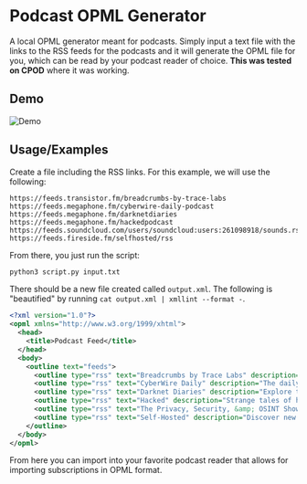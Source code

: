# Podcast OPML Generator

A local OPML generator meant for podcasts. Simply input a text file with the links to the RSS feeds for the podcasts and it will generate the OPML file for you, which can be read by your podcast reader of choice. **This was tested on CPOD** where it was working.

## Demo

![Demo](./demo.gif)

## Usage/Examples

Create a file including the RSS links. For this example, we will use the following:

```text
https://feeds.transistor.fm/breadcrumbs-by-trace-labs
https://feeds.megaphone.fm/cyberwire-daily-podcast
https://feeds.megaphone.fm/darknetdiaries
https://feeds.megaphone.fm/hackedpodcast
https://feeds.soundcloud.com/users/soundcloud:users:261098918/sounds.rss
https://feeds.fireside.fm/selfhosted/rss
```

From there, you just run the script:

```bash
python3 script.py input.txt
```
There should be a new file created called `output.xml`. The following is "beautified" by running `cat output.xml | xmllint --format -`.

```xml
<?xml version="1.0"?>
<opml xmlns="http://www.w3.org/1999/xhtml">
  <head>
    <title>Podcast Feed</title>
  </head>
  <body>
    <outline text="feeds">
      <outline type="rss" text="Breadcrumbs by Trace Labs" description="Trace Labs is a Canadian based non profit specializing in the crowd sourcing of open source intelligence collection. &#10;&#10;In this series, we explore the topics, techniques and tools that relate to OSINT collection. " xmlUrl="https://feeds.transistor.fm/breadcrumbs-by-trace-labs"/>
      <outline type="rss" text="CyberWire Daily" description="The daily cybersecurity news and analysis industry leaders depend on. Published each weekday, the program also includes interviews with a wide spectrum of experts from industry, academia, and research organizations all over the world." xmlUrl="https://feeds.megaphone.fm/cyberwire-daily-podcast"/>
      <outline type="rss" text="Darknet Diaries" description="Explore true stories of the dark side of the Internet with host Jack Rhysider as he takes you on a journey through the chilling world of hacking, data breaches, and cyber crime." xmlUrl="https://feeds.megaphone.fm/darknetdiaries"/>
      <outline type="rss" text="Hacked" description="Strange tales of hacking, tech, internet grifters, AI, and security with Jordan &amp; Scott.&#xA0;Are internet hitmen really a thing?&#xA0;What does someone do with a crypto wallet full of millions and a lost password?&#xA0;Did a Minecraft scammer really hack the president?&#xA0;Hacked is a technology show about people hacking things together and apart, with your old pals Jordan Bloemen and Scott Francis Winder." xmlUrl="https://feeds.megaphone.fm/hackedpodcast"/>
      <outline type="rss" text="The Privacy, Security, &amp; OSINT Show" description="Show status update: https://inteltechniques.com/blog/2023/11/20/my-irish-exit/" xmlUrl="https://feeds.soundcloud.com/users/soundcloud:users:261098918/sounds.rss"/>
      <outline type="rss" text="Self-Hosted" description="Discover new software and hardware to get the best out of your network, control smart devices, and secure your data on cloud services. Self-Hosted is a chat show between Chris and Alex two long-time &quot;self-hosters&quot; who share their lessons and take you along for the journey as they learn new ones.&#10; A Jupiter Broadcasting podcast showcasing free and open source technologies you can host yourself.&#10;" xmlUrl="https://feeds.fireside.fm/selfhosted/rss"/>
    </outline>
  </body>
</opml>

```

From here you can import into your favorite podcast reader that allows for importing subscriptions in OPML format.
